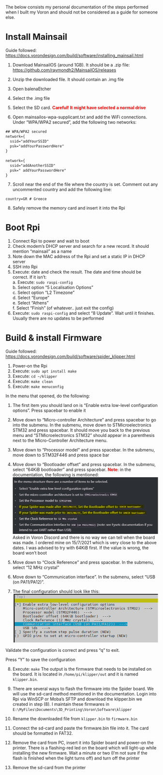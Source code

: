 The below consists my personal documentation of the steps performed when I built my Voron and should not be considered as a guide for someone else.

# Install Mainsail

Guide followed: https://docs.vorondesign.com/build/software/installing_mainsail.html
1)	Download MainsailOS (around 1GB). It should be a .zip file: https://github.com/raymondh2/MainsailOS/releases

2)	Unzip the downloaded file. It should contain an .img file

3)	Open balenaEtcher

4)	Select the .img file

5)	Select the SD card. <span style="color:red">**Careful! It might have selected a normal drive**</span>

6)	Open mainsailos-wpa-supplicant.txt and add the WiFi connections. Under “WPA/WPA2 secured”, add the following two networks:

```
## WPA/WPA2 secured
network={
  ssid="addYourSSID"
  psk="addYourPasswordHere"
}

network={
  ssid="addAnotherSSID"
  psk=" addYourPasswordHere"
}
```

7)	Scroll near the end of the file where the country is set. Comment out any uncommented country and add the following line:

```
country=GR # Greece
```

8)	Safely remove the memory card and insert it into the Rpi

# Boot Rpi

1)	Connect Rpi to power and wait to boot
2)	Check modem’s DHCP server and search for a new record. It should mention “mainsail” as a name
3)	Note down the MAC address of the Rpi and set a static IP in DHCP server
4)	SSH into Rpi
5)	Execute: date and check the result. The date and time should be correct. If it isn’t:  
a.	Execute: `sudo raspi-config`  
b.	Select option “5 Localisation Options”  
c.	Select option “L2 Timezone”  
d.	Select “Europe”  
e.	Select “Athens”  
f.	Select “Finish” (of whatever.. just exit the config)  
6)	Execute: `sudo raspi-config` and select “8 Update”. Wait until it finishes. Usually there are no updates to be performed

# Build & install Firmware

Guide followed: https://docs.vorondesign.com/build/software/spider_klipper.html
1)	Power-on the Rpi
2)	Execute: `sudo apt install make`
3)	Execute: `cd ~/klipper`
4)	Execute: `make clean`
5)	Execute: `make menuconfig`

In the menu that opened, do the following:
1)	The first item you should land on is “Enable extra low-level configuration options”. Press spacebar to enable it
2)	Move down to “Micro-controller Architecture” and press spacebar to go into the submenu. In the submenu, move down to STMicroelectronics STM32 and press spacebar. It should move you back to the previous menu and “STMicroelectronics STM32” should appear in a parenthesis next to the Micro-Controller Architecture menu.
3)	Move down to “Processor model” and press spacebar. In the submenu, move down to STM32F446 and press space bar
4)	Move down to “Bootloader offset” and press spacebar. In the submenu, select “64KiB bootloader” and press spacebar. <span style="color:red">**Note**</span>: in the documentation, the following is mentioned:  
![bootloader_offset](https://github.com/EvripB/3Dprinting/blob/main/Voron/Installation/images/bootloader_offset.png?raw=true)
Asked in Voron Discord and there is no way we can tell when the board was made. I ordered mine on 15/7/2021 which is very close to the above dates. I was advised to try with 64KiB first. If the value is wrong, the board won’t boot  

5)	Move down to “Clock Reference” and press spacebar. In the submenu, select “12 MHz crystal”
6)	Move down to “Communication interface”. In the submenu, select “USB (on PA11/PA12)”.
7)	The final configuration should look like this:  
![make_config](https://github.com/EvripB/3Dprinting/blob/main/Voron/Installation/images/make_config.png?raw=true)

Validate the configuration is correct and press “q” to exit.  

Press “Y” to save the configuration

8)	Execute: `make`
The output is the firmware that needs to be installed on the board. It is located in `/home/pi/klipper/out` and it is named `klipper.bin`.

9)	There are several ways to flash the firmware into the Spider board. We will use the sd-card method mentioned in the documentation. Login into Rpi via WinSCP or Moba’s SFTP and download the klipper.bin we created in step (8). I maintain these firmwares in `E:\MyFiles\Documents\3D_Printing\Voron\Software\klipper`  
10)	Rename the downloaded file from `klipper.bin` to `firmware.bin`  
11)	Connect the sd-card and paste the firmware.bin file into it. The card should be formatted in FAT32.  
12)	Remove the card from PC, insert it into Spider board and power-on the printer. There is a flashing-red led on the board which will light-up while installing the new firmware. Wait a minute or two (I’m not sure if the flash is finished when the light turns off) and turn off the printer
13)	Remove the sd-card from the printer
